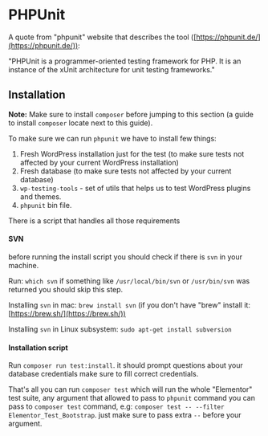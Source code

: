 # PHPUnit

A quote from "phpunit" website that describes the tool ([https://phpunit.de/](https://phpunit.de/)):

"PHPUnit is a programmer-oriented testing framework for PHP. It is an instance of the xUnit architecture for unit testing frameworks."
 
## Installation
 
**Note:** Make sure to install `composer` before jumping to this section (a guide to install `composer` locate next to this guide).
 
To make sure we can run `phpunit` we have to install few things:
1. Fresh WordPress installation just for the test (to make sure tests not affected by your current WordPress installation)
2. Fresh database (to make sure tests not affected by your current database)
3. `wp-testing-tools` - set of utils that helps us to test WordPress plugins and themes.
4. `phpunit` bin file.
 
There is a script that handles all those requirements
  
#### SVN

before running the install script you should check if there is `svn` in your machine.
 
Run: `which svn` if something like `/usr/local/bin/svn` or `/usr/bin/svn` was returned you should skip this step.

Installing `svn` in mac: `brew install svn` (if you don't have "brew" install it: [https://brew.sh/](https://brew.sh/))

Installing `svn` in Linux subsystem: `sudo apt-get install subversion`

#### Installation script

Run `composer run test:install`. it should prompt questions about your database credentials make sure to fill correct credentials.

That's all you can run `composer test` which will run the whole "Elementor" test suite, any argument that allowed to pass to `phpunit` command you can pass to `composer test` command, e.g: `composer test -- --filter Elementor_Test_Bootstrap`. just make sure to pass extra ` -- ` before your argument.
